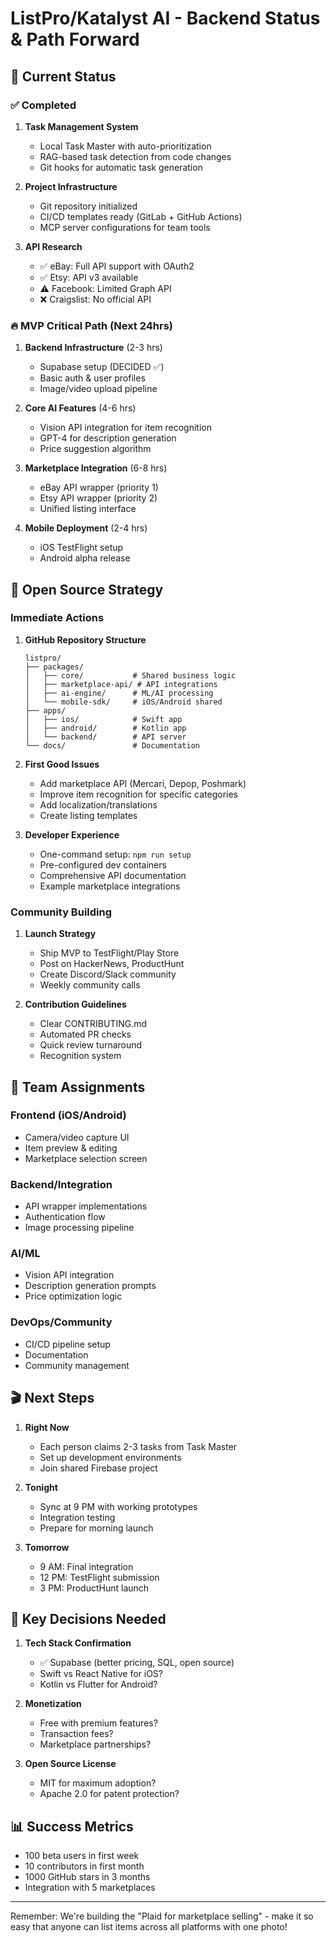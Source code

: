 # ListPro/Katalyst AI - Backend Status & Path Forward

## 🎯 Current Status

### ✅ Completed
1. **Task Management System**
   - Local Task Master with auto-prioritization
   - RAG-based task detection from code changes
   - Git hooks for automatic task generation

2. **Project Infrastructure**
   - Git repository initialized
   - CI/CD templates ready (GitLab + GitHub Actions)
   - MCP server configurations for team tools

3. **API Research**
   - ✅ eBay: Full API support with OAuth2
   - ✅ Etsy: API v3 available
   - ⚠️ Facebook: Limited Graph API
   - ❌ Craigslist: No official API

### 🔥 MVP Critical Path (Next 24hrs)

1. **Backend Infrastructure** (2-3 hrs)
   - Supabase setup (DECIDED ✅)
   - Basic auth & user profiles
   - Image/video upload pipeline

2. **Core AI Features** (4-6 hrs)
   - Vision API integration for item recognition
   - GPT-4 for description generation
   - Price suggestion algorithm

3. **Marketplace Integration** (6-8 hrs)
   - eBay API wrapper (priority 1)
   - Etsy API wrapper (priority 2)
   - Unified listing interface

4. **Mobile Deployment** (2-4 hrs)
   - iOS TestFlight setup
   - Android alpha release

## 🚀 Open Source Strategy

### Immediate Actions
1. **GitHub Repository Structure**
   ```
   listpro/
   ├── packages/
   │   ├── core/           # Shared business logic
   │   ├── marketplace-api/ # API integrations
   │   ├── ai-engine/      # ML/AI processing
   │   └── mobile-sdk/     # iOS/Android shared
   ├── apps/
   │   ├── ios/            # Swift app
   │   ├── android/        # Kotlin app
   │   └── backend/        # API server
   └── docs/               # Documentation
   ```

2. **First Good Issues**
   - Add marketplace API (Mercari, Depop, Poshmark)
   - Improve item recognition for specific categories
   - Add localization/translations
   - Create listing templates

3. **Developer Experience**
   - One-command setup: `npm run setup`
   - Pre-configured dev containers
   - Comprehensive API documentation
   - Example marketplace integrations

### Community Building
1. **Launch Strategy**
   - Ship MVP to TestFlight/Play Store
   - Post on HackerNews, ProductHunt
   - Create Discord/Slack community
   - Weekly community calls

2. **Contribution Guidelines**
   - Clear CONTRIBUTING.md
   - Automated PR checks
   - Quick review turnaround
   - Recognition system

## 💪 Team Assignments

### Frontend (iOS/Android)
- Camera/video capture UI
- Item preview & editing
- Marketplace selection screen

### Backend/Integration
- API wrapper implementations
- Authentication flow
- Image processing pipeline

### AI/ML
- Vision API integration
- Description generation prompts
- Price optimization logic

### DevOps/Community
- CI/CD pipeline setup
- Documentation
- Community management

## 🎬 Next Steps

1. **Right Now**
   - Each person claims 2-3 tasks from Task Master
   - Set up development environments
   - Join shared Firebase project

2. **Tonight**
   - Sync at 9 PM with working prototypes
   - Integration testing
   - Prepare for morning launch

3. **Tomorrow**
   - 9 AM: Final integration
   - 12 PM: TestFlight submission
   - 3 PM: ProductHunt launch

## 🔑 Key Decisions Needed

1. **Tech Stack Confirmation**
   - ✅ Supabase (better pricing, SQL, open source)
   - Swift vs React Native for iOS?
   - Kotlin vs Flutter for Android?

2. **Monetization**
   - Free with premium features?
   - Transaction fees?
   - Marketplace partnerships?

3. **Open Source License**
   - MIT for maximum adoption?
   - Apache 2.0 for patent protection?

## 📊 Success Metrics

- 100 beta users in first week
- 10 contributors in first month
- 1000 GitHub stars in 3 months
- Integration with 5 marketplaces

---

Remember: We're building the "Plaid for marketplace selling" - make it so easy that anyone can list items across all platforms with one photo!